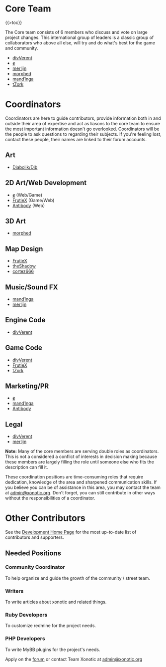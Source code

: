 Core Team
=========

{{\>toc}}

The Core team consists of 6 members who discuss and vote on large project changes. This international group of leaders is a classic group of collaborators who above all else, will try and do what's best for the game and community.

-   [divVerent](http://forums.xonotic.org/member.php?action=profile&uid=4)
-   [~~z~~](http://forums.xonotic.org/member.php?action=profile&uid=1)
-   [merlijn](http://forums.xonotic.org/member.php?action=profile&uid=34)
-   [morphed](http://forums.xonotic.org/member.php?action=profile&uid=8)
-   [mand1nga](http://forums.xonotic.org/member.php?action=profile&uid=13)
-   [tZork](http://forums.xonotic.org/member.php?action=profile&uid=39)

Coordinators
============

Coordinators are here to guide contributors, provide information both in and outside their area of expertise and act as liasons to the core team to ensure the most important information doesn't go overlooked. Coordinators will be the people to ask questions to regarding their subjects. If you're feeling lost, contact these people, their names are linked to their forum accounts.

Art
---

-   [Diabolik/Dib](http://forums.xonotic.org/member.php?action=profile&uid=14)

2D Art/Web Development
----------------------

-   [~~z~~](http://forums.xonotic.org/member.php?action=profile&uid=1) (Web/Game)
-   [FrutieX](http://forums.xonotic.org/member.php?action=profile&uid=29) (Game/Web)
-   [Antibody](http://forums.xonotic.org/member.php?action=profile&uid=530) (Web)

3D Art
------

-   [morphed](http://forums.xonotic.org/member.php?action=profile&uid=8)

Map Design
----------

-   [FrutieX](http://forums.xonotic.org/member.php?action=profile&uid=29)
-   [theShadow](http://forums.xonotic.org/member.php?action=profile&uid=153)
-   [cortez666](http://forums.xonotic.org/member.php?action=profile&uid=95)

Music/Sound FX
--------------

-   [mand1nga](http://forums.xonotic.org/member.php?action=profile&uid=13)
-   [merlijn](http://forums.xonotic.org/member.php?action=profile&uid=34)

Engine Code
-----------

-   [divVerent](http://forums.xonotic.org/member.php?action=profile&uid=4)

Game Code
---------

-   [divVerent](http://forums.xonotic.org/member.php?action=profile&uid=4)
-   [FrutieX](http://forums.xonotic.org/member.php?action=profile&uid=29)
-   [tZork](http://forums.xonotic.org/member.php?action=profile&uid=39)

Marketing/PR
------------

-   [~~z~~](http://forums.xonotic.org/member.php?action=profile&uid=1)
-   [mand1nga](http://forums.xonotic.org/member.php?action=profile&uid=13)
-   [Antibody](http://forums.xonotic.org/member.php?action=profile&uid=530)

Legal
-----

-   [divVerent](http://forums.xonotic.org/member.php?action=profile&uid=4)
-   [merlijn](http://forums.xonotic.org/member.php?action=profile&uid=34)

**Note:** Many of the core members are serving double roles as coordinators. This is not a considered a conflict of interests in decision making because these members are largely filling the role until someone else who fits the description can fill it.

These coordination positions are time-consuming roles that require dedication, knowledge of the area and sharpened communication skills. If you believe you can be of assistance in this area, you may contact the team at admin@xonotic.org. Don't forget, you can still contribute in other ways without the responsibilities of a coordinator.

Other Contributors
==================

See the [Development Home Page](http://dev.xonotic.org/projects/xonotic) for the most up-to-date list of contributors and supporters.

Needed Positions
----------------

### Community Coordinator

To help organize and guide the growth of the community / street team.

### Writers

To write articles about xonotic and related things.

### Ruby Developers

To customize redmine for the project needs.

### PHP Developers

To write MyBB plugins for the project's needs.

Apply on the [forum](http://forums.xonotic.org/showthread.php?tid=604) or contact Team Xonotic at admin@xonotic.org
